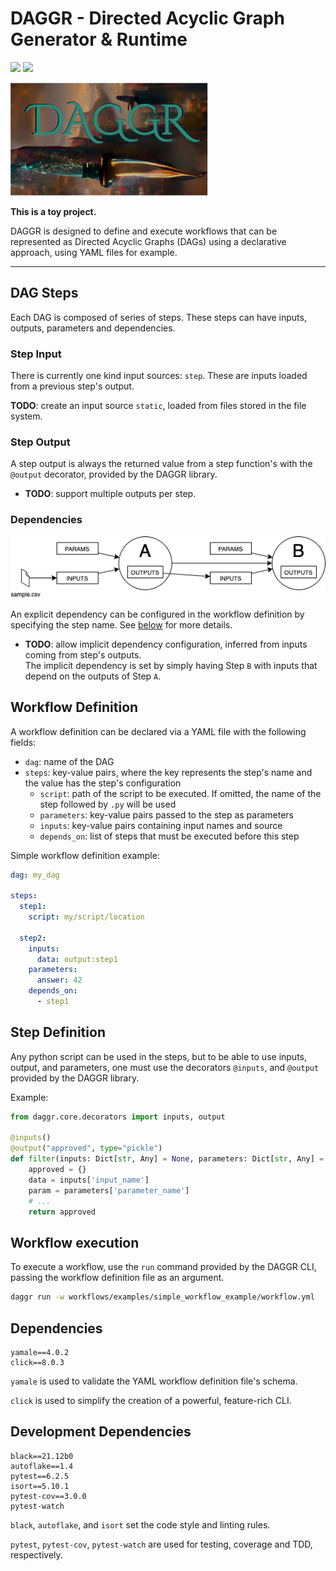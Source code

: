 # DAGGR - Directed Acyclic Graph Generator & Runtime

![](https://app.travis-ci.com/gabriel-rp/daggr.svg?branch=main)
![](https://img.shields.io/badge/code%20style-black-000000.svg)

![DAGGR logo --- a dagger over the letters DAGGR](docs/daggr_logo.png)

**This is a toy project.**

DAGGR is designed to define and execute workflows that can be represented as Directed Acyclic Graphs (DAGs) using a declarative approach, using YAML files for example.

<hr>

## DAG Steps
Each DAG is composed of series of steps. These steps can have inputs, outputs, parameters and dependencies.

### Step Input
There is currently one kind input sources: `step`. These are inputs loaded from a previous step's output. 

**TODO**: create an input source `static`, loaded from files stored in the file system.

### Step Output
A step output is always the returned value from a step function's with the `@output` decorator, provided by the DAGGR library.

* **TODO**: support multiple outputs per step.

### Dependencies

![Drawing of a step B with a dependency on the output of a step A](docs/dag_dependency.png)

An explicit dependency can be configured in the workflow definition by specifying the step name. See [below](#workflow-definition) for more details.

* **TODO**: allow implicit dependency configuration, inferred from inputs coming from step's outputs.    
    The implicit dependency is set by simply having Step `B` with inputs that depend on the outputs of Step `A`.

## Workflow Definition
A workflow definition can be declared via a YAML file with the following fields:
* `dag`: name of the DAG
* `steps`: key-value pairs, where the key represents the step's name and the value has the step's configuration
  * `script`: path of the script to be executed. If omitted, the name of the step followed by `.py` will be used
  * `parameters`: key-value pairs passed to the step as parameters
  * `inputs`: key-value pairs containing input names and source
  * `depends_on`: list of steps that must be executed before this step

Simple workflow definition example:
```yaml
dag: my_dag

steps:
  step1: 
    script: my/script/location

  step2:
    inputs:
      data: output:step1
    parameters:
      answer: 42
    depends_on: 
      - step1
```

## Step Definition
Any python script can be used in the steps, but to be able to use inputs, output, and parameters, one must use the decorators `@inputs`, and `@output` provided by the DAGGR library.

Example:
```python
from daggr.core.decorators import inputs, output

@inputs()
@output("approved", type="pickle")
def filter(inputs: Dict[str, Any] = None, parameters: Dict[str, Any] = None):
    approved = {}
    data = inputs['input_name']
    param = parameters['parameter_name']
    # ...
    return approved
```

## Workflow execution
To execute a workflow, use the `run` command provided by the DAGGR CLI, passing the workflow definition file as an argument.

```sh
daggr run -w workflows/examples/simple_workflow_example/workflow.yml
```

## Dependencies
```
yamale==4.0.2
click==8.0.3
```

`yamale` is used to validate the YAML workflow definition file's schema.

`click` is used to simplify the creation of a powerful, feature-rich CLI.

## Development Dependencies
```
black==21.12b0
autoflake==1.4
pytest==6.2.5
isort==5.10.1
pytest-cov==3.0.0
pytest-watch
```

`black`, `autoflake`, and `isort` set the code style and linting rules.


`pytest`, `pytest-cov`, `pytest-watch` are used for testing, coverage and TDD, respectively.


